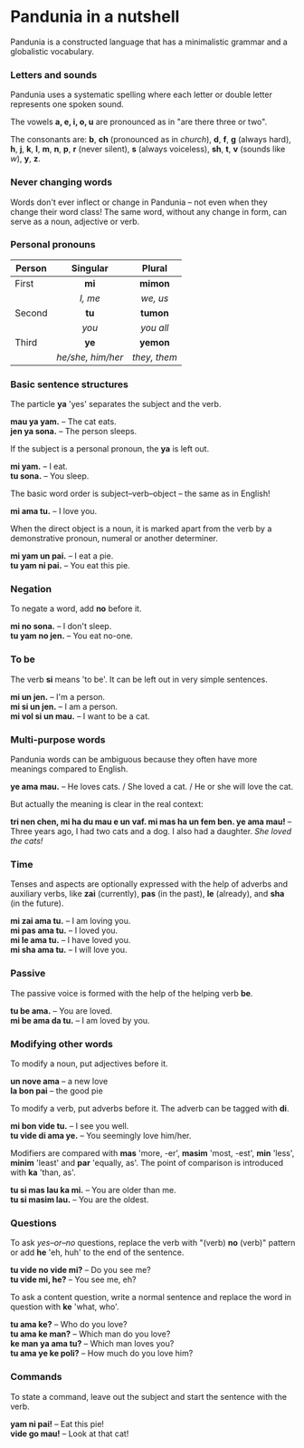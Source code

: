 # Pandunia in a nutshell

Pandunia is a constructed language that has a minimalistic grammar and a globalistic vocabulary.

### Letters and sounds

Pandunia uses a systematic spelling where
each letter or double letter represents one spoken sound.

The vowels **a, e, i, o, u** are pronounced as in "are there three or two".

The consonants are:
**b**,
**ch** (pronounced as in _church_),
**d**,
**f**,
**g** (always hard),
**h**,
**j**,
**k**,
**l**,
**m**,
**n**,
**p**,
**r** (never silent),
**s** (always voiceless),
**sh**,
**t**,
**v** (sounds like _w_),
**y**,
**z**.

### Never changing words

Words don't ever inflect or change in Pandunia
– not even when they change their word class!
The same word, without any change in form, can serve as a noun, adjective or verb.

### Personal pronouns

| Person | Singular          | Plural       |
|--------|:-----------------:|:------------:|
| First  | **mi**            | **mimon**    |
|        | _I, me_           | _we, us_     |
| Second | **tu**            | **tumon**    |
|        | _you_             | _you all_    |
| Third  | **ye**            | **yemon**    |
|        | _he/she, him/her_ | _they, them_ |

### Basic sentence structures

The particle **ya** 'yes' separates the subject and the verb.

**mau ya yam.**
– The cat eats.  
**jen ya sona.**
– The person sleeps.

If the subject is a personal pronoun, the **ya** is left out.

**mi yam.**
– I eat.  
**tu sona.**
– You sleep.

The basic word order is subject–verb–object
– the same as in English!

**mi ama tu.**
– I love you.

When the direct object is a noun, it is marked apart from the verb by a demonstrative pronoun, numeral or another determiner.

**mi yam un pai.**
– I eat a pie.  
**tu yam ni pai.**
– You eat this pie.

### Negation

To negate a word, add **no** before it.

**mi no sona.**
– I don't sleep.  
**tu yam no jen.**
– You eat no-one.

### To be

The verb **si** means 'to be'.
It can be left out in very simple sentences.

**mi un jen.**
– I'm a person.  
**mi si un jen.**
– I am a person.  
**mi vol si un mau.**
– I want to be a cat.

### Multi-purpose words

Pandunia words can be ambiguous because they often have more meanings compared to English.

**ye ama mau.**
– He loves cats. / She loved a cat. / He or she will love the cat.

But actually the meaning is clear in the real context:

**tri nen chen, mi ha du mau e un vaf. mi mas ha un fem ben. ye ama mau!**
– Three years ago, I had two cats and a dog. I also had a daughter. _She loved the cats!_

### Time

Tenses and aspects are optionally expressed with the help of adverbs and auxiliary verbs, like
**zai**
(currently),
**pas**
(in the past),
**le**
(already), and
**sha**
(in the future).

**mi zai ama tu.**
– I am loving you.  
**mi pas ama tu.**
– I loved you.  
**mi le ama tu.**
– I have loved you.  
**mi sha ama tu.**
– I will love you.

### Passive

The passive voice is formed with the help of the helping verb
**be**.

**tu be ama.**
– You are loved.  
**mi be ama da tu.**
– I am loved by you.

### Modifying other words

To modify a noun, put adjectives before it.

**un nove ama**
– a new love  
**la bon pai**
– the good pie

To modify a verb, put adverbs before it.
The adverb can be tagged with **di**.

**mi bon vide tu.**
– I see you well.  
**tu vide di ama ye.**
– You seemingly love him/her.

Modifiers are compared with
**mas** 'more, -er', **masim** 'most, -est',
**min** 'less', **minim** 'least' and **par** 'equally, as'.
The point of comparison is introduced with **ka** 'than, as'.

**tu si mas lau ka mi.**
– You are older than me.  
**tu si masim lau.**
– You are the oldest.

### Questions

To ask _yes–or–no_ questions, replace the verb with "(verb) **no** (verb)" pattern or add **he** 'eh, huh' to the end of the sentence.

**tu vide no vide mi?**
– Do you see me?  
**tu vide mi, he?**
– You see me, eh?

To ask a content question, write a normal sentence and replace the word in question with
**ke**
'what, who'.

**tu ama ke?**
– Who do you love?  
**tu ama ke man?**
– Which man do you love?  
**ke man ya ama tu?**
– Which man loves you?  
**tu ama ye ke poli?**
– How much do you love him?

### Commands

To state a command, leave out the subject and start the sentence with the verb.

**yam ni pai!**
– Eat this pie!  
**vide go mau!**
– Look at that cat!

